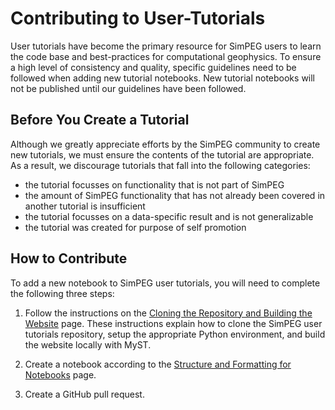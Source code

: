 Contributing to User-Tutorials
==============================

User tutorials have become the primary resource for SimPEG users to learn the code base and best-practices for computational geophysics.
To ensure a high level of consistency and quality, specific guidelines need to be followed when adding new tutorial notebooks.
New tutorial notebooks will not be published until our guidelines have been followed.

Before You Create a Tutorial
----------------------------

Although we greatly appreciate efforts by the SimPEG community to create new tutorials,
we must ensure the contents of the tutorial are appropriate. As a result,
we discourage tutorials that fall into the following categories:

* the tutorial focusses on functionality that is not part of SimPEG
* the amount of SimPEG functionality that has not already been covered in another tutorial is insufficient
* the tutorial focusses on a data-specific result and is not generalizable
* the tutorial was created for purpose of self promotion


How to Contribute
-----------------

To add a new notebook to SimPEG user tutorials, you will need to complete the following three steps:

1. Follow the instructions on the [Cloning the Repository and Building the Website](getting_started.md) page.
These instructions explain how to clone the SimPEG user tutorials repository, setup the appropriate Python
environment, and build the website locally with MyST.

2. Create a notebook according to the [Structure and Formatting for Notebooks](notebook_formatting.md) page.

3. Create a GitHub pull request.